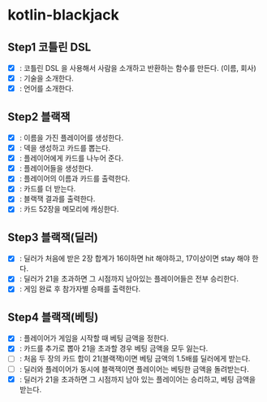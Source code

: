 # kotlin-blackjack

## Step1 코틀린 DSL
- [x] : 코틀린 DSL 을 사용해서 사람을 소개하고 반환하는 함수를 만든다. (이름, 회사)
- [x] : 기술을 소개한다.
- [x] : 언어를 소개한다.

## Step2 블랙잭
- [x] : 이름을 가진 플레이어를 생성한다.
- [x] : 덱을 생성하고 카드를 뽑는다.
- [x] : 플레이어에게 카드를 나누어 준다.
- [x] : 플레이어들을 생성한다.
- [x] : 플레이어의 이름과 카드를 출력한다.
- [x] : 카드를 더 받는다.
- [x] : 블랙잭 결과를 출력한다.
- [x] : 카드 52장을 메모리에 캐싱한다.

## Step3 블랙잭(딜러) 
- [x] : 딜러가 처음에 받은 2장 합계가 16이하면 hit 해야하고, 17이상이면 stay 해야 한다.
- [x] : 딜러가 21을 초과하면 그 시점까지 남아있는 플레이어들은 전부 승리한다.
- [x] : 게임 완료 후 참가자별 승패를 출력한다.

## Step4 블랙잭(베팅)
- [x] : 플레이어가 게임을 시작할 때 베팅 금액을 정한다.
- [x] : 카드를 추가로 뽑아 21을 초과할 경우 베팅 금액을 모두 잃는다.
- [ ] : 처음 두 장의 카드 합이 21(블랙잭)이면 베팅 금액의 1.5배를 딜러에게 받는다.
- [ ] : 딜러와 플레이어가 동시에 블랙잭이면 플레이어는 베팅한 금액을 돌려받는다.
- [x] : 딜러가 21을 초과하면 그 시점까지 남아 있는 플레이어는 승리하고, 베팅 금액을 받는다.
